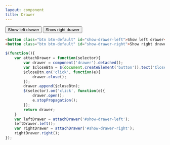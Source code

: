 ```yaml
---
layout: component
title: Drawer
---
```


<button class="btn btn-default" id="show-drawer-left">Show left drawer</button>
<button class="btn btn-default" id="show-drawer-right">Show right drawer</button>
<script>
$(function(){
	var attachDrawer = function(selector){
		var drawer = component('drawer').detached();
		var $closeBtn = $(document.createElement('button')).text('Close drawer');
		$closeBtn.on('click', function(e){
			drawer.close();
		});
		drawer.append($closeBtn);
		$(selector).on('click', function(e){
			drawer.open();
			e.stopPropagation();
		});
		return drawer;
	}
	var leftDrawer = attachDrawer('#show-drawer-left');
	leftDrawer.left();
	var rightDrawer = attachDrawer('#show-drawer-right');
	rightDrawer.right();
});
</script>

```html
<button class="btn btn-default" id="show-drawer-left">Show left drawer</button>
<button class="btn btn-default" id="show-drawer-right">Show right drawer</button>
```

```js
$(function(){
	var attachDrawer = function(selector){
		var drawer = component('drawer').detached();
		var $closeBtn = $(document.createElement('button')).text('Close drawer');
		$closeBtn.on('click', function(e){
			drawer.close();
		});
		drawer.append($closeBtn);
		$(selector).on('click', function(e){
			drawer.open();
			e.stopPropagation();
		});
		return drawer;
	}
	var leftDrawer = attachDrawer('#show-drawer-left');
	leftDrawer.left();
	var rightDrawer = attachDrawer('#show-drawer-right');
	rightDrawer.right();
});
```
